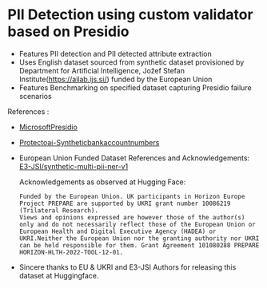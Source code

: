 # PII Detection using custom validator based on Presidio 

* Features PII detection and PII detected attribute extraction 
* Uses English dataset sourced from synthetic dataset provisioned by Department for Artificial Intelligence, Jožef Stefan Institute(https://ailab.ijs.si/) funded by the European Union
* Features Benchmarking on specified dataset capturing Presidio failure scenarios


References : 
* [MicrosoftPresidio](https://microsoft.github.io/presidio/)
* [Protectoai-Syntheticbankaccountnumbers](https://www.protecto.ai/blog/personal-dataset-sample-u-s-bank-account-number-download-pii-data-examples)

* European Union Funded Dataset References and Acknowledgements: 
[E3-JSI/synthetic-multi-pii-ner-v1](https://huggingface.co/datasets/E3-JSI/synthetic-multi-pii-ner-v1)

  Acknowledgements as observed at Hugging Face: 
  ```
  Funded by the European Union. UK participants in Horizon Europe Project PREPARE are supported by UKRI grant number 10086219 (Trilateral Research).
  Views and opinions expressed are however those of the author(s) only and do not necessarily reflect those of the European Union or European Health and Digital Executive Agency (HADEA) or 
  UKRI.Neither the European Union nor the granting authority nor UKRI can be held responsible for them. Grant Agreement 101080288 PREPARE HORIZON-HLTH-2022-TOOL-12-01.
  ```
  
* Sincere thanks to EU & UKRI and E3-JSI Authors for releasing this dataset at Huggingface.
